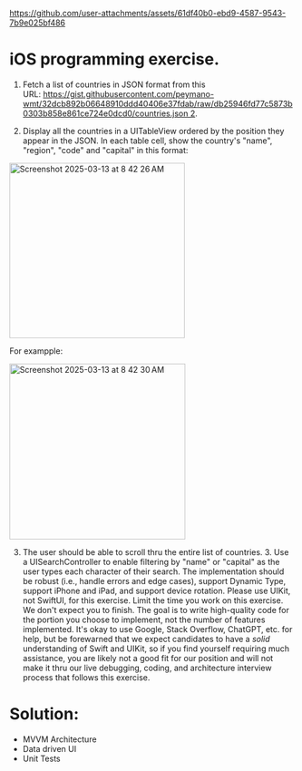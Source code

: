 https://github.com/user-attachments/assets/61df40b0-ebd9-4587-9543-7b9e025bf486

# iOS programming exercise.

1. Fetch a list of countries in JSON format from this URL: https://gist.githubusercontent.com/peymano-wmt/32dcb892b06648910ddd40406e37fdab/raw/db25946fd77c5873b0303b858e861ce724e0dcd0/countries.json 2.

2. Display all the countries in a UITableView ordered by the position they appear in the JSON. In each table cell, show the country's "name", "region", "code" and "capital" in this format:


<img width="309" alt="Screenshot 2025-03-13 at 8 42 26 AM" src="https://github.com/user-attachments/assets/058f72d4-93e5-4d13-b990-3bded86510b2" />

For exampple:   

<img width="310" alt="Screenshot 2025-03-13 at 8 42 30 AM" src="https://github.com/user-attachments/assets/713e36f6-fa57-478e-9833-5707c2586390" />


3. The user should be able to scroll thru the entire list of countries. 3. Use a UISearchController to enable filtering by "name" or "capital" as the user types each character of their search. The implementation should be robust (i.e., handle errors and edge cases), support Dynamic Type, support iPhone and iPad, and support device rotation. Please use UIKit, not SwiftUI, for this exercise. Limit the time you work on this exercise. We don't expect you to finish. The goal is to write high-quality code for the portion you choose to implement, not the number of features implemented. It's okay to use Google, Stack Overflow, ChatGPT, etc. for help, but be forewarned that we expect candidates to have a *solid* understanding of Swift and UIKit, so if you find yourself requiring much assistance, you are likely not a good fit for our position and will not make it thru our live debugging, coding, and architecture interview process that follows this exercise. 

# Solution:

- MVVM Architecture
- Data driven UI
- Unit Tests
